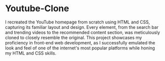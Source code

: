 # Youtube-Clone


I recreated the YouTube homepage from scratch using HTML and CSS, capturing its familiar layout and design. Every element, from the search bar and trending videos to the recommended content section, was meticulously cloned to closely resemble the original. This project showcases my proficiency in front-end web development, as I successfully emulated the look and feel of one of the internet's most popular platforms while honing my HTML and CSS skills.
